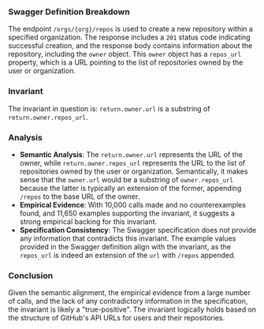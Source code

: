 ### Swagger Definition Breakdown
The endpoint `/orgs/{org}/repos` is used to create a new repository within a specified organization. The response includes a `201` status code indicating successful creation, and the response body contains information about the repository, including the `owner` object. This `owner` object has a `repos_url` property, which is a URL pointing to the list of repositories owned by the user or organization.

### Invariant
The invariant in question is: `return.owner.url` is a substring of `return.owner.repos_url`.

### Analysis
- **Semantic Analysis**: The `return.owner.url` represents the URL of the owner, while `return.owner.repos_url` represents the URL to the list of repositories owned by the user or organization. Semantically, it makes sense that the `owner.url` would be a substring of `owner.repos_url` because the latter is typically an extension of the former, appending `/repos` to the base URL of the owner.
- **Empirical Evidence**: With 10,000 calls made and no counterexamples found, and 11,650 examples supporting the invariant, it suggests a strong empirical backing for this invariant.
- **Specification Consistency**: The Swagger specification does not provide any information that contradicts this invariant. The example values provided in the Swagger definition align with the invariant, as the `repos_url` is indeed an extension of the `url` with `/repos` appended.

### Conclusion
Given the semantic alignment, the empirical evidence from a large number of calls, and the lack of any contradictory information in the specification, the invariant is likely a "true-positive". The invariant logically holds based on the structure of GitHub's API URLs for users and their repositories.
